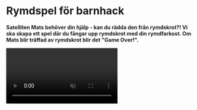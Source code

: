 # Rymdspel för barnhack

**Satelliten Mats behöver din hjälp - kan du rädda den från rymdskrot?!
Vi ska skapa ett spel där du fångar upp rymdskrot med din rymdfarkost. Om Mats blir träffad av rymdskrot blir det "Game Over!".** 

<video src="./0_1.mp4" autoplay loop muted />

Vi börjar med att starta med ett projekt som redan innehåller en rymdfarkost, satelliten Mats och en rymdbakgrund. Detta kallas att *remixa*.

1. **Logga in** på ditt konto på Scratch. 

2. Klicka på denna länk för att öppna startprojektet: <a href="https://scratch.mit.edu/projects/298331110/" target="_blank">https://scratch.mit.edu/projects/298331110/</a>
	
2. Klicka på knappen **Se inuti** så att du kan se koden. 

3. Klicka på knappen **"Remix"** så att du får din egen version av projektet. 

> Tips! Du måste vara inloggad för att kunna remixa. Om du inte har konto på Scratch kan du ändra direkt i projektet och välja **Spara till din dator** (under Arkiv) när du vill spara ditt projekt.

Nu kan du börja skapa ditt spel!

##  1 – Åk framåt

Vi ska börja med att röra oss framåt i rymden. Vi behöver blocket ”När grön flagga klickas på” och blocket ”gå 10 steg”.

![Nu hoppar vi framåt varje gång vi trycker på den gröna flaggan](./2_1.png)

Testa att trycka på den gröna flaggan och se om vad som händer.

<video src="./1_3.mp4" autoplay loop muted />

## 2 – Loopa för alltid framåt

Nästa steg är att lägga till en loop så att vår rymdfarkost fortsätter att åka framåt så länge spelet är igång.

Det finns ett block som heter ”för alltid”. 

![För alltid](./2_2.png)

Koppla ihop det med de förra blocken så att vår farkost fortsätter att åka framåt utan att stanna när vi trycker på den gröna flaggan.

![Nu fortsätter vi att gå framåt. För alltid.](./3_1.png)

<video src="./2_3.mp4" autoplay loop muted />

> Tips: 10 steg framåt går kanske lite för fort? Testa att ändra antalet steg framåt, t ex till 1 steg, så att rymdfarkosten åker långsammare.

## 3 – Svänga rymdfarkosten

Nästa steg är att lägga till styrning så att du kan styra rymdfarkosten med piltangenterna.

Det finns ett block som heter ”när mellanslag-tangenten trycks ned” och två block som svänger. Ett block svänger vänster och ett block svänger höger.

![](./3_2.png)

Kan du ändra och sätta ihop dessa block så att när ”vänsterpil” tangenten trycks ned så ska farkosten svänga vänster? Och när ”högerpil” tangenten trycks ned så ska farkosten svänga höger?

<video src="./3_3.mp4" autoplay loop muted />

Så här ska din kod se ut nu:

![Nu kan vi styra vår farkost i rymden](./4_1.png)

## 4 – Rita rymdskrot

Låt oss lägga till lite rymdskrot i vår rymd så att vi har något att fånga upp och skydda satelliten Mats ifrån.

Tryck på knappen för att måla en ny sprajt.

<img src="./5_1.png" width="263" alt="Tryck på knappen för att måla en ny sprajt" />

Rita en kvadrat genom att välja kvadratverktyget från palletten till vänster och sedan rita en kvadrat på den rutiga ytan. Välj vilken färg du vill.

> Tips! För att rita en *liksidig* kvadrat så håll ned tangenten **shift** när du ritar ut din kvadrat.

![](./5_2.png)

Döp din sprajt till ”kvadrat”.

![](./5_3.png)

## 5 – Gömma rymdskrot

När du fångar upp rymdskrotet vill du såklart att det ska försvinna! Nu ska vi göra så att kvadraten försvinner när rymdfarkosten nuddar vid den.

Tryck på ”kvadrat” i ditt sprajtbibliotek så att den är vald.

Nu ska vi lägga till kod för vår kvadrat så att den försvinner när vår farkost rör vid det. Klicka på fliken ”kod” för att komma till koden för kvadraten.

![](./6_1.png)

När vi trycker på den gröna flaggan ska kvadraten vänta på att den rör vid rymdfarkosten - då ska den gömma sig. 

För det behöver vi dessa block:

![Kan vi sätta ihop dem i rätt ordning?](./6_2.png)

Kan du sätta ihop dem i rätt ordning så att kvadraten försvinner när vi rör vid den med vår rymdfarkost?

<video src="./6_3.mp4" autoplay loop muted />

> Oroa dig inte för att kvadraten har försvunnit. Vi programmerar så att den visas igen i nästa steg.

## 6 – Visa rymdskrot igen

Så här ska din kod se ut nu:

![Ser din kod ut såhär?](./7_1.png)

Nästa steg är att visa kvadraten igen när vi trycker på den gröna flaggan.

Det finns ett block som heter ”visa”. Vi skulle kunna lägga det så att det händer precis efter vi har klickat på den gröna flaggan.

![](./8_1.png)

Testa! Visas vår kvadrat när du trycker på den gröna flaggan?

<video src="./7_3.mp4" autoplay loop muted />

## 7 – Slumpa startposition

Det blir mer spännande om du inte vet var rymdskrotet dyker upp! För att göra det ska vi ge kvadraten en *slumpmässig* position för var den ska visa sig.

Det finns ett block ”gå till slumpmässig position”. Lägg det efter blocket ”när grön flagga klickas på”.

![](./9_1.png)

Nu ska rymdskrotet hamna på en ny plats varje gång vi trycker på den gröna flaggan.

<video src="./8_3.mp4" autoplay loop muted />

## 8 – Rymdskrotet rör sig

Sista steget för ett färdigt spel är att få kvadraten att röra på sig.

Vi lägger till ett nytt block **När grön flagga klickas på** och **för alltid** så ska vi **gå 1 steg framåt**.

Men om vi testar nu så fastnar vårt rymdskrot i kanten på scenen, eftersom vi kan inte styra det. Men det finns ett block som kan hjälpa oss! Det heter **om vid kanten, studsa**. 

![](./9_2.png)

Vi vill att vårt rymdskrot ska studsa vid kanten efter att det ha **gått 1 steg framåt**, inuti loopen.

![](./10_1.png)


> **Grattis! Nu har du skapat ett spel**
>
>Snyggt jobbat! Nu kan du städa rymden från rymdskrot och rädda Mats från ett hemskt öde.
> Visa gärna någon det som du har gjort och låt dem testa. Tryck på DELA för att andra ska kunna hitta spelet på Scratch. Gå ut till projektsidan och låt någon annan testa spelet! Om du vill kan du sedan fortsätta med en utmaning...

## Utmaning - Skapa en poängräknare

Vill du fortsätta med ditt spel? Då kan du skapa en poängräknare som räknar hur många ton skrot du samlar in!

Här behöver vi hålla reda på hur mycket rymdskrotet väger. Det kan vi använda en *variabel* till.

Använd knappen **skapa en variabel** (under Variabler) och ge den namnet ”vikt”.

![](./10_2.png)

Nu får du bestämma vad rymdskrotet ska väga. Vad väger kvadraten? Vi använder blocket **ändra vikt med** och anger kvadratens vikt som värde. Vi vill ändra variabeln **vikt** *efter* att vi har rört vid rymdfarkosten.

![Nu räknar vi hur mycket rymdskrot vi plockar upp](./11_1.png)

Är det lite tråkigt med bara ett rymdsrkot? Då kan du skapa flera!

## Ännu mer rymdskrot!

För att samla fler poäng behövs det mer rymdskrot! Nu ska vi lägga till fler former som alla väger olika mycket.

På samma sätt som du ritade och programmerade din kvadrat – skapa nu tre nya figurer:

- En rektangel
- En cirkel
- En triangel

> Tips! Det verkar inte finnas ingen färdig form för att rita en triangel. Du måste nog rita den själva med hjälp av streck.

När du har ritat ditt rymdskrot får du programmera alla former så att de har samma kod för att röra sig, gömma sig och visa sig, som för kvadraten.

Nu ska du ha en massa rymdskrot som dyker upp på slumpmässiga platser varje gång du trycker på den gröna flaggan, och som gömmer sig när rymdfarkosten nuddar skrotet. Funkar det?

<video src="./11_2.mp4" autoplay loop muted />

Bitarna av rymdskrot ska väga olika mycket beroende på vilken form de har. Därför behöver vi ändra hur mycket vår ”vikt”-variabel ändras när vi rör de olika rymdskroten.

- Kvadrat väger **5** ton
- Cirkel väger **10** ton
- Triangel väger **15** ton
- Rektangel väger **20** ton

Skriv in vikten i blocket **ändra vikt med** för varje sprajt som är ett rymdskrot.

## Starta med 0 poäng

Nu väger de olika bitarna olika mycket. Men vår poängräknare, variabeln, bara fortsätter att räkna... Den börjar inte om från 0 när vi startar spelet!

För att kunna hålla räkningen ordentligt så behöver vi *nollställa* vår variabel, sätta den till 0, varje gång vi trycker på den gröna flaggan.

![](./13_1.png)

Välj sprajten ”rymdfarkost”. Precis efter blocket ”När grön flagga klickas på” – lägg till ett block **sätt vikt till 0**. 

Testa genom att fånga lite rymdskrot och sedan trycka på den gröna flaggan. Sätts variabeln till 0?

<video src="./13_2.mp4" autoplay loop muted />

## Vinst när skrotet är uppfångat

Hur vet vi att vi vinner spelet? Vi vill att vår rymdfarkost ska ropa ”Äntligen klart!" när vi har plockat upp allt rymdskrot. 

Men hur vet spelet att vi har gjort det? Jo, om vi har fångat upp allt rymdskrot så betyder det att vi har adderat ihop alla olika formers vikter i vår variabel.

Välj sprajten ”rymdfarkost”. Nu ska vi lägga till ett par block inuti vårt ”för alltid”-block. Vi vill känna av om variabeln ”vikt” är lika mycket som *summan* av alla blockens vikt. Om den är det säger vi ”Äntligen klart!” och sedan stoppar vi alla skript med blocket ”stoppa alla”.

> Vi kan räkna ut summan genom att addera ihop vikterna från de olika rymdskroten. Använd papper och penna och skriv ned de olika formernas vikt och addera sedan ihop dem. 

![](./14_2.png)

## Game over om rymdskrotet nuddar Mats

Nu när vi har fångat upp allt rymdskrot så kan vi pusta ut. Men vi har inte kodat vad som ska hända om något rymdskrot träffar Mats. 

Markera sprajten Mats. Det är där vi ska lägga till vår kod.

När grön flagga klickas på ska sprajten Mats vänta tills den rör vid kvadrat **eller** rör vid rektangel **eller** rör vid cirkel **eller** rör vid triangel. Det är viktigt att Mats undersöker alla formerna!

Efter det vill vi att Mats säger ”Ajajajaj!” i 2 sekunder. Och sedan vill vi använda blocket ”stoppa alla” för att avsluta vårt skript.

> Visste du att det går att lägga ett ”eller”-block i ett annat ”eller”-block?

![](./15_2.gif)

> Tips: Det kan bli svårt att hinna städa undan allt rymdskrot om Mats är väldigt stor. Du kan minska storleken på Mats om du vill göra det lite lättare att vinna spelet:

![](./15_3.png)

## Färdig! Nu är du klar med spelet

Snyggt jobbat! Nu kan vi rädda Mats från att träffas av rymdskrot - och få poäng för varje ton skrot vi samlar in!

Glöm inte att spara ditt projekt! Döp det gärna till uppgiftens namn så att du enkelt kan hitta den igen.

> **Testa ditt projekt**
> 
> Visa gärna någon det som du har gjort och låt dem testa. Tryck på DELA för att andra ska kunna hitta spelet på Scratch. Gå ut till projektsidan och låt någon annan testa spelet!
